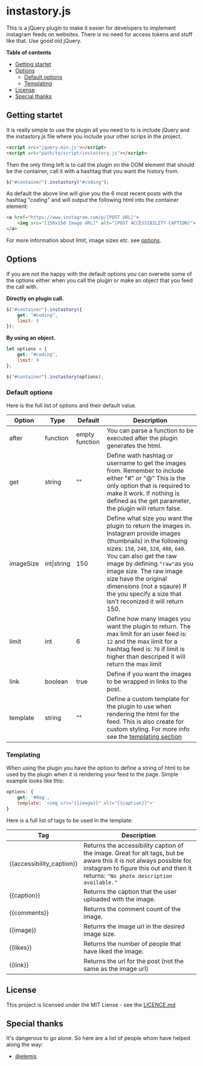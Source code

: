 # instastory.js
This is a jQuery plugin to make it easier for developers to implement instagram feeds on websites. There is no need for access tokens and stuff like that. Use good old jQuery.

**Table of contents**
* [Getting startet](#getting-startet)
* [Options](#options)
    * [Default options](#default-options)
    * [Templating](#templating)
* [License](#license)
* [Special thanks](#special-thanks)

## Getting startet
It is really simple to use the plugin all you need to to is include jQuery and the instastory.js file where you include your other scrips in the project.

```html
<script src="jquery.min.js"></script>
<script src="path/to/script/instastory.js"></script>
```

Then the only thing left is to call the plugin on the DOM element that should be the container, call it with a hashtag that you want the history from.

```javascript
$("#container").instastory("#coding");
```

As default the above line will give you the 6 most recent posts with the hashtag _"coding"_ and will output the following html into the container element:

```html
<a href="https://www.instagram.com/p/[POST URL]">
    <img src="[150x150 Image URL]" alt="[POST ACCESSIBILITY CAPTION]">
</a>
```

For more information about limit, image sizes etc. see [options](#options).


## Options
If you are not the happy with the default options you can overwite some of the options either when you call the plugin or make an object that you feed the call with.

**Directly on plugin call.**
```javascript
$("#container").instastory({
    get: "#coding",
    limit: 9
});
```

**By using an object.**
```javascript
let options = {
    get: "#coding",
    limit: 9
};

$("#container").instastory(options);
```

### Default options
Here is the full list of options and their default value.

| Option | Type | Default | Description |
| ------ | ---- | ------- | ----------- |
| after | function | empty function | You can parse a function to be executed after the plugin generates the html. |
| get | string | "" | Define wath hashtag or username to get the images from. Remember to include either "#" or "@" This is the only option that is required to make it work. If nothing is defined as the get parameter, the plugin will return false. |
| imageSize | int\|string | 150 | Define what size you want the plugin to return the images in. Instagram provide images (thumbnails) in the following sizes: `150`, `240`, `320`, `480`, `640`. You can also get the raw image by defining `"raw"`as you image size. The raw image size have the original dimensions (not a sqaure) If the you specify a size that isn't reconized it will return 150. |
| limit | int | 6 | Define how many images you want the plugin to return. The max limit for an user feed is: `12` and the max limit for a hashtag feed is: `70` if limit is higher than descriped it will return the max limit | 
| link | boolean | true | Define if you want the images to be wrapped in links to the post. |
| template | string | "" | Define a custom template for the plugin to use when rendering the html for the feed. This is also create for custom styling. For more info see the [templating section](#templating) |

### Templating
When using the plugin you have the option to define a string of html to be used by the plugin when it is rendering your feed to the page. Simple example looks like this:
```javascript
options: {
    get: '#dog',
    template: '<img src="{{image}}" alt="{{caption}}">'
}
```

Here is a full list of tags to be used in the template:

| Tag | Description |
| --- | ----------- |
| {{accessibility_caption}} | Returns the accessibility caption of the image. Great for alt tags, but be aware this it is not always possible for instagram to figure this out and then it returns: `"No photo description available."` |
| {{caption}} | Returns the caption that the user uploaded with the image. |
| {{comments}} | Returns the comment count of the image. |
| {{image}} | Returns the image url in the desired image size. |
| {{likes}} | Returns the number of people that have liked the image. |
| {{link}} | Returns the url for the post (not the same as the image url) |

## License
This project is licensed under the MIT Liense - see the [LICENCE.md](LICENSE.md)

## Special thanks
It's dangerous to go alone. So here are a list of people whom have helped along the way:
* [@elemis](https://github.com/elemis)

